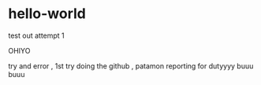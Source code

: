 # hello-world
test out attempt 1 

OHIYO 

try and error , 1st try doing the github , patamon  reporting for dutyyyy buuu buuu
